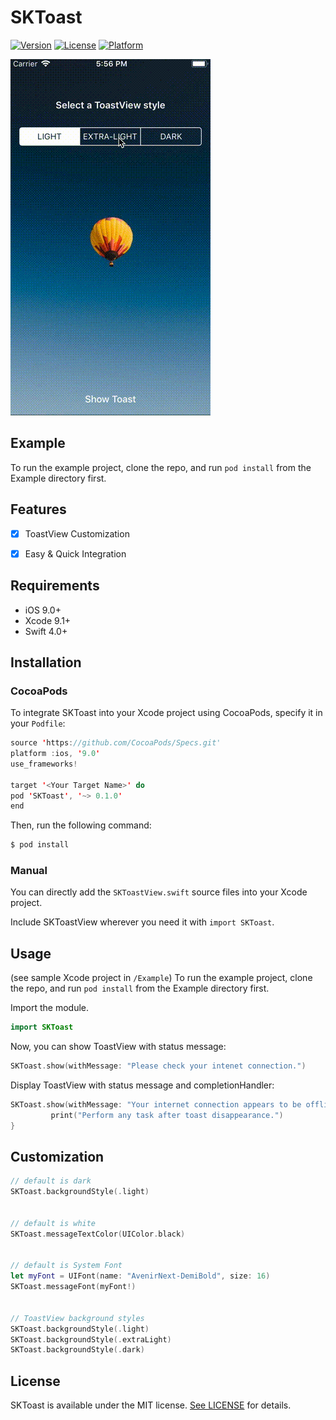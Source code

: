 # SKToast

[![Version](https://img.shields.io/cocoapods/v/SKToast.svg?style=flat)](http://cocoapods.org/pods/SKToast)
[![License](https://img.shields.io/cocoapods/l/SKToast.svg?style=flat)](http://cocoapods.org/pods/SKToast)
[![Platform](https://img.shields.io/cocoapods/p/SKToast.svg?style=flat)](http://cocoapods.org/pods/SKToast)

![SKToast](SKToastView.gif)

## Example

To run the example project, clone the repo, and run `pod install` from the Example directory first.

## Features

- [x] ToastView Customization
- [x] Easy & Quick Integration


## Requirements

- iOS 9.0+
- Xcode 9.1+
- Swift 4.0+

## Installation

### CocoaPods
To integrate SKToast into your Xcode project using CocoaPods, specify it in your `Podfile`:
```swift
source 'https://github.com/CocoaPods/Specs.git'
platform :ios, '9.0'
use_frameworks!

target '<Your Target Name>' do
pod 'SKToast', '~> 0.1.0'
end
```

Then, run the following command:

```swift
$ pod install
```


### Manual
You can directly add the `SKToastView.swift` source files into your Xcode project.

Include SKToastView wherever you need it with `import SKToast`.


## Usage

(see sample Xcode project in `/Example`)
To run the example project, clone the repo, and run `pod install` from the Example directory first.

Import the module.
```swift
import SKToast
```


Now, you can show ToastView with status message:
```swift
SKToast.show(withMessage: "Please check your intenet connection.")
```


Display ToastView with status message and completionHandler:
```swift
SKToast.show(withMessage: "Your internet connection appears to be offline, please check your internet connection") {
         print("Perform any task after toast disappearance.")
}
```


## Customization
```swift
// default is dark
SKToast.backgroundStyle(.light)


// default is white
SKToast.messageTextColor(UIColor.black)


// default is System Font
let myFont = UIFont(name: "AvenirNext-DemiBold", size: 16)
SKToast.messageFont(myFont!)


// ToastView background styles
SKToast.backgroundStyle(.light)
SKToast.backgroundStyle(.extraLight)
SKToast.backgroundStyle(.dark)
```

## License

SKToast is available under the MIT license. [See LICENSE](https://github.com/SachK13/SKToast/blob/master/LICENSE) for details.
